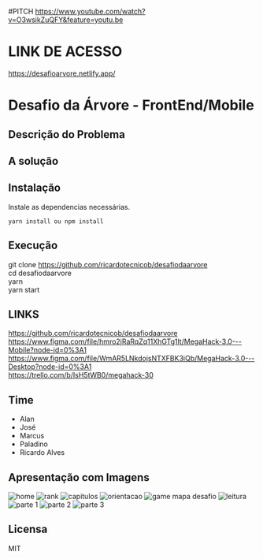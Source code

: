 <p align="center">
<a href="#" alt="Desafio da Árvore">
  </a></p>
  
  #PITCH
  https://www.youtube.com/watch?v=O3wsikZuQFY&feature=youtu.be

# LINK DE ACESSO

https://desafioarvore.netlify.app/

# Desafio da Árvore - FrontEnd/Mobile


## Descrição do Problema



## A solução



## Instalação

Instale as dependencias necessárias.
```console
yarn install ou npm install
```

## Execução

git clone https://github.com/ricardotecnicob/desafiodaarvore <br />
cd desafiodaarvore <br />
yarn <br />
yarn start <br />

## LINKS
https://github.com/ricardotecnicob/desafiodaarvore <br />
https://www.figma.com/file/hmro2jRaRqZq11XhGTg1lt/MegaHack-3.0---Mobile?node-id=0%3A1 <br />
https://www.figma.com/file/WmAR5LNkdojsNTXFBK3iQb/MegaHack-3.0---Desktop?node-id=0%3A1  <br />
https://trello.com/b/IsH5tWB0/megahack-30 <br />


## Time

- Alan
- José
- Marcus
- Paladino
- Ricardo Alves

## Apresentação com Imagens

![home](https://user-images.githubusercontent.com/27907602/86539147-cf61f580-bed0-11ea-845b-e2ad251920d0.jpg)
![rank](https://user-images.githubusercontent.com/27907602/86539159-db4db780-bed0-11ea-872e-713050bb1405.jpg)
![capitulos](https://user-images.githubusercontent.com/27907602/86539166-e6084c80-bed0-11ea-91ca-6511ccae28eb.jpg)
![orientacao](https://user-images.githubusercontent.com/27907602/86539179-ec96c400-bed0-11ea-9c61-c7f5bc3949f1.png)
![game mapa desafio](https://user-images.githubusercontent.com/27907602/86539180-ef91b480-bed0-11ea-87bd-12ce3a1ac7f1.png)
![leitura](https://user-images.githubusercontent.com/27907602/86539182-f1f40e80-bed0-11ea-9561-bf492e147177.png)
![parte 1](https://user-images.githubusercontent.com/27907602/86543516-c8011300-bef5-11ea-9012-4724409ea22c.jpg)
![parte 2](https://user-images.githubusercontent.com/27907602/86543517-c9cad680-bef5-11ea-9ee0-2ee2a2aad23e.jpg)
![parte 3](https://user-images.githubusercontent.com/27907602/86543584-60979300-bef6-11ea-9066-daf86b3686fe.jpg)

## Licensa

MIT
